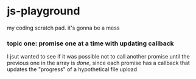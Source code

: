 # js-playground
my coding scratch pad. it's gonna be a mess

### topic one: promise one at a time with updating callback 
I jsut wanted to see if it was possible not to call another promise until the previous one in the array is *done*, since each promise has a callback that updates the "progress" of a hypothetical file upload
